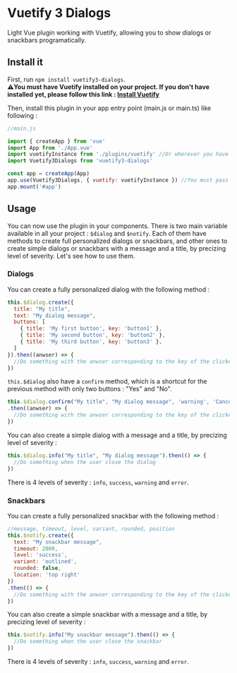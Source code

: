 # Vuetify 3 Dialogs
Light Vue plugin working with Vuetify, allowing you to show dialogs or snackbars programatically.

## Install it
First, run `npm install vuetify3-dialogs`.  
**⚠️You must have Vuetify installed on your project. If you don't have installed yet, please follow this link : [Install Vuetify](https://vuetifyjs.com/en/getting-started/installation/)**  

Then, install this plugin in your app entry point (main.js or main.ts) like following :
```js
//main.js

import { createApp } from 'vue'
import App from './App.vue'
import vuetifyInstance from './plugins/vuetify' //Or wherever you have your vuetify instance
import Vuetify3Dialogs from 'vuetify3-dialogs'

const app = createApp(App)
app.use(Vuetify3Dialogs, { vuetify: vuetifyInstance }) //You must pass your vuetify instance as an option
app.mount('#app')
```

## Usage
You can now use the plugin in your components. There is two main variable available in all your project : `$dialog` and `$notify`. Each of them have methods to create full personalized dialogs or snackbars, and other ones to create simple dialogs or snackbars with a message and a title, by precizing level of severity. Let's see how to use them.

### Dialogs
You can create a fully personalized dialog with the following method :
```js
this.$dialog.create({
  title: "My title",
  text: "My dialog message",
  buttons: [
    { title: 'My first button', key: 'button1' },
    { title: 'My second button', key: 'button2' },
    { title: 'My third button', key: 'button3' },
  ]
}).then((anwser) => {
  //Do something with the anwser corresponding to the key of the clicked button
})
```

`this.$dialog` also have a `confirm` method, which is a shortcut for the previous method with only two buttons : "Yes" and "No". 
```js
this.$dialog.confirm("My title", "My dialog message", 'warning', 'Cancel', 'Confirm')
.then((anwser) => {
  //Do something with the anwser corresponding to the key of the clicked button
})
```

You can also create a simple dialog with a message and a title, by precizing level of severity :
```js
this.$dialog.info("My title", "My dialog message").then(() => {
  //Do something when the user close the dialog
})
```
There is 4 levels of severity : `info`, `success`, `warning` and `error`.

### Snackbars
You can create a fully personalized snackbar with the following method :
```js
//message, timeout, level, variant, rounded, position
this.$notify.create({
  text: "My snackbar message",
  timeout: 2000,
  level: 'success',
  variant: 'outlined',
  rounded: false,
  location: 'top right'
})
.then(() => {
  //Do something with the anwser corresponding to the key of the clicked button
})
```

You can also create a simple snackbar with a message and a title, by precizing level of severity :
```js
this.$notify.info("My snackbar message").then(() => {
  //Do something when the user close the snackbar
})
```
There is 4 levels of severity : `info`, `success`, `warning` and `error`.
